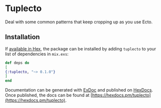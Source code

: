 # Tuplecto

Deal with some common patterns that keep cropping up as you use Ecto.

## Installation

If [available in Hex](https://hex.pm/docs/publish), the package can be installed
by adding `tuplecto` to your list of dependencies in `mix.exs`:

```elixir
def deps do
[
{:tuplecto, "~> 0.1.0"}
]
end
```

Documentation can be generated with [ExDoc](https://github.com/elixir-lang/ex_doc)
and published on [HexDocs](https://hexdocs.pm). Once published, the docs can
be found at [https://hexdocs.pm/tuplecto](https://hexdocs.pm/tuplecto).

